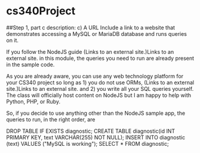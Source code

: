 # cs340Project
##Step 1, part c description:
c) A URL
Include a link to a website that demonstrates accessing a MySQL or MariaDB database and runs queries on it.

If you follow the NodeJS guide (Links to an external site.)Links to an external site. in this module, the queries you need to run are already present in the sample code.

As you are already aware, you can use any web technology platform for your CS340 project so long as 1) you do not use ORMs, (Links to an external site.)Links to an external site. and 2) you write all your SQL queries yourself. The class will officially host content on NodeJS but I am happy to help with Python, PHP, or Ruby.

So, if you decide to use anything other than the NodeJS sample app, the queries to run, in the right order, are

DROP TABLE IF EXISTS diagnostic;
CREATE TABLE diagnostic(id INT PRIMARY KEY, text VARCHAR(255) NOT NULL);
INSERT INTO diagnostic (text) VALUES ("MySQL is working");
SELECT * FROM diagnostic;
